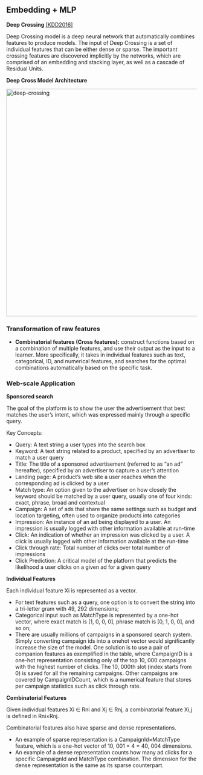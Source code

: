 ## Embedding + MLP

**Deep Crossing** [[KDD2016]](https://www.kdd.org/kdd2016/papers/files/adf0975-shanA.pdf)

Deep Crossing model is a deep neural network that automatically combines features to produce models. The input of Deep Crossing is a set of individual features that can be either dense or sparse. The important crossing features are discovered implicitly by the networks, which are comprised of an embedding and stacking layer, as well as a cascade of Residual Units.

**Deep Cross Model Architecture**

<img src="https://github.com/zixi-liu/Sparrow-Recsys/blob/main/Knowledge-Base/Img/deep-crossing.png" alt="deep-crossing" width = "600px" />

### Transformation of raw features

- **Combinatorial features (Cross features):** construct functions based on a combination of multiple features, and use their output as the input to a
learner. More specifically, it takes in individual features such as text, categorical, ID, and numerical features, and searches for the optimal combinations automatically based on the specific task.

### Web-scale Application

**Sponsored search**

The goal of the platform is to show the user the advertisement that best matches the user’s intent, which was expressed mainly through a specific query.

Key Concepts:

- Query: A text string a user types into the search box
- Keyword: A text string related to a product, specified by an advertiser to match a user query
- Title: The title of a sponsored advertisement (referred to as “an ad” hereafter), specified by an advertiser to capture a user’s attention
- Landing page: A product’s web site a user reaches when the corresponding ad is clicked by a user
- Match type: An option given to the advertiser on how closely the keyword should be matched by a user query, usually one of four kinds: exact, phrase, broad and contextual
- Campaign: A set of ads that share the same settings such as budget and location targeting, often used to organize products into categories 
- Impression: An instance of an ad being displayed to a user. An impression is usually logged with other information
available at run-time
- Click: An indication of whether an impression was clicked by a user. A click is usually logged with other information available at the run-time
- Click through rate: Total number of clicks over total number of impressions
- Click Prediction: A critical model of the platform that predicts the likelihood a user clicks on a given ad for a given query

**Individual Features**

Each individual feature Xi is represented as a vector.
- For text features such as a query, one option is to convert the string into a tri-letter gram with 49, 292 dimensions;
- Categorical input such as MatchType is represented by a one-hot vector, where exact match is [1, 0, 0, 0], phrase match is [0, 1, 0, 0], and so on;
- There are usually millions of campaigns in a sponsored search system. Simply converting campaign ids into a onehot vector would significantly increase the size of the model. One solution is to use a pair of companion features as exemplified in the table, where CampaignID is a one-hot representation consisting only of the top 10, 000 campaigns with the highest number of clicks. The 10, 000th slot (index starts from 0) is saved for all the remaining campaigns. Other campaigns are covered by CampaignIDCount, which is a numerical feature that stores per campaign statistics such as click through rate.

**Combinatorial Features**

Given individual features Xi ∈ Rni and Xj ∈ Rnj, a combinatorial feature Xi,j is defined in Rni×Rnj.

Combinatorial features also have sparse and dense representations. 
- An example of sparse representation is a CampaignId×MatchType feature, which is a one-hot vector of 10, 001 × 4 = 40, 004 dimensions. 
- An example of a dense representation counts how many ad clicks for a specific CampaignId and MatchType combination. The dimension for the dense representation is the same as its sparse counterpart.
